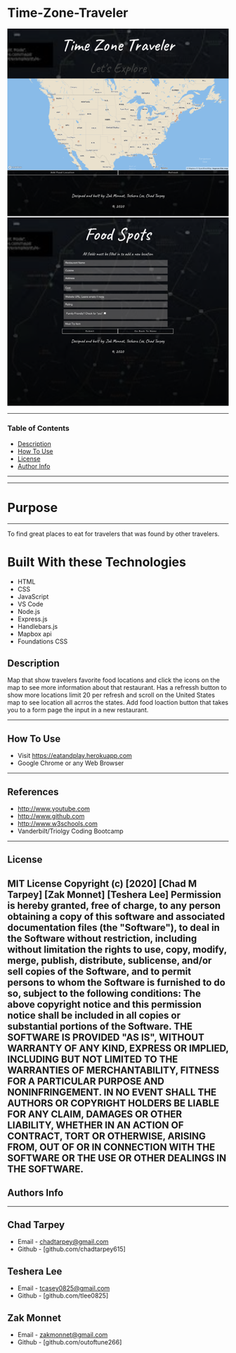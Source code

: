 # Time-Zone-Traveler
![Project Image](public/assets/images/timezone.png)
![Project Image](public/assets/images/form.png)

---

### Table of Contents
- [Description](#description)
- [How To Use](#how-to-use)
- [License](#license)
- [Author Info](#author-info)
---



---




# Purpose
---
To find great places to eat for travelers that was found by other travelers.


# Built With these Technologies
* HTML
* CSS
* JavaScript
* VS Code
* Node.js
* Express.js
* Handlebars.js
* Mapbox api
* Foundations CSS



## Description
Map that show travelers favorite food locations and click the icons on the map to see more information
about that restaurant. Has a refressh button to show more locations limit 20 per refresh and scroll on 
the United States map to see location all acrros the states. Add food loaction button that takes you to 
a form page the input in a new restaurant.

---
## How To Use
- Visit   https://eatandplay.herokuapp.com
- Google Chrome or any Web Browser
---
## References
- http://www.youtube.com
- http://www.github.com
- http://www.w3schools.com
- Vanderbilt/Triolgy Coding Bootcamp
---
## License
MIT License
Copyright (c) [2020] [Chad M Tarpey] [Zak Monnet] [Teshera Lee]
Permission is hereby granted, free of charge, to any person obtaining a copy
of this software and associated documentation files (the "Software"), to deal
in the Software without restriction, including without limitation the rights
to use, copy, modify, merge, publish, distribute, sublicense, and/or sell
copies of the Software, and to permit persons to whom the Software is
furnished to do so, subject to the following conditions:
The above copyright notice and this permission notice shall be included in all
copies or substantial portions of the Software.
THE SOFTWARE IS PROVIDED "AS IS", WITHOUT WARRANTY OF ANY KIND, EXPRESS OR
IMPLIED, INCLUDING BUT NOT LIMITED TO THE WARRANTIES OF MERCHANTABILITY,
FITNESS FOR A PARTICULAR PURPOSE AND NONINFRINGEMENT. IN NO EVENT SHALL THE
AUTHORS OR COPYRIGHT HOLDERS BE LIABLE FOR ANY CLAIM, DAMAGES OR OTHER
LIABILITY, WHETHER IN AN ACTION OF CONTRACT, TORT OR OTHERWISE, ARISING FROM,
OUT OF OR IN CONNECTION WITH THE SOFTWARE OR THE USE OR OTHER DEALINGS IN THE
SOFTWARE.
---
## Authors Info
---

## Chad Tarpey
- Email - [chadtarpey@gmail.com](chadtarpey@gmail.com)
- Github - [github.com/chadtarpey615]
## Teshera Lee    
- Email - [tcasey0825@gmail.com](tcasey0825@gmail.com)
- Github - [github.com/tlee0825]
## Zak Monnet
- Email - [zakmonnet@gmail.com](zakmonnet@gmail.com)
- Github - [github.com/outoftune266]
